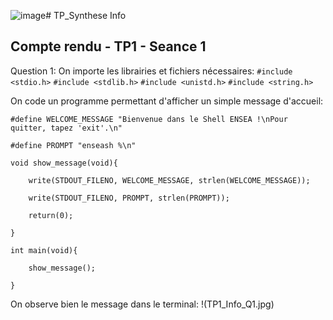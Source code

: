 ![image](https://github.com/user-attachments/assets/43e15794-ce93-45a1-806a-038c24e3d73c)# TP_Synthese Info
## Compte rendu - TP1 - Seance 1
Question 1:
On importe les librairies et fichiers nécessaires:
`#include <stdio.h>`
`#include <stdlib.h>`
`#include <unistd.h>`
`#include <string.h>`

On code un programme permettant d'afficher un simple message d'accueil:

`#define WELCOME_MESSAGE "Bienvenue dans le Shell ENSEA !\nPour quitter, tapez 'exit'.\n"`

`#define PROMPT "enseash %\n"`


`void show_message(void){`

`    write(STDOUT_FILENO, WELCOME_MESSAGE, strlen(WELCOME_MESSAGE));`

`    write(STDOUT_FILENO, PROMPT, strlen(PROMPT));`

`    return(0);`

`}`

`int main(void){`

`    show_message();`

`}`


On observe bien le message dans le terminal:
!(TP1_Info_Q1.jpg)
